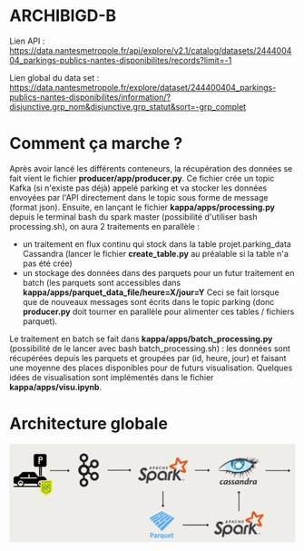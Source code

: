 # ARCHIBIGD-B

Lien API : https://data.nantesmetropole.fr/api/explore/v2.1/catalog/datasets/244400404_parkings-publics-nantes-disponibilites/records?limit=-1

Lien global du data set : https://data.nantesmetropole.fr/explore/dataset/244400404_parkings-publics-nantes-disponibilites/information/?disjunctive.grp_nom&disjunctive.grp_statut&sort=-grp_complet

# Comment ça marche ?

Après avoir lancé les différents conteneurs, la récupération des données se fait vient le fichier **producer/app/producer.py**. Ce fichier crée un topic Kafka (si n'existe pas déjà) appelé parking et va stocker les données envoyées par l'API directement dans le topic sous forme de message (format json). Ensuite, en lançant le fichier **kappa/apps/processing.py** depuis le terminal bash du spark master (possibilité d'utiliser bash processing.sh), on aura 2 traitements en parallèle :
- un traitement en flux continu qui stock dans la table projet.parking_data Cassandra (lancer le fichier **create_table.py** au préalable si la table n'a pas été crée)
- un stockage des données dans des parquets pour un futur traitement en batch (les parquets sont accessibles dans **kappa/apps/parquet_data_file/heure=X/jour=Y**
Ceci se fait lorsque que de nouveaux messages sont écrits dans le topic parking (donc **producer.py** doit tourner en parallèle pour alimenter ces tables / fichiers parquet).

Le traitement en batch se fait dans **kappa/apps/batch_processing.py** (possibilité de le lancer avec bash batch_processing.sh) : les données sont récupérées depuis les parquets et groupées par (id, heure, jour) et faisant une moyenne des places disponibles pour de futurs visualisation. Quelques idées de visualisation sont implémentés dans le fichier **kappa/apps/visu.ipynb**.

# Architecture globale

![Architecture](architecture.png)
